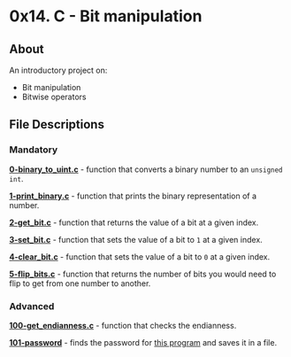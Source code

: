 # 0x14. C - Bit manipulation
## About
An introductory project on:
- Bit manipulation
- Bitwise operators

## File Descriptions
### Mandatory
**[0-binary_to_uint.c](0-binary_to_uint.c)** - function that converts a binary number to an `unsigned int`.

**[1-print_binary.c](1-print_binary.c)** - function that prints the binary representation of a number.

**[2-get_bit.c](2-get_bit.c)** - function that returns the value of a bit at a given index.

**[3-set_bit.c](3-set_bit.c)** - function that sets the value of a bit to `1` at a given index.

**[4-clear_bit.c](4-clear_bit.c)** - function that sets the value of a bit to `0` at a given index.

**[5-flip_bits.c](5-flip_bits.c)** - function that returns the number of bits you would need to flip to get from one number to another.

### Advanced
**[100-get_endianness.c](100-get_endianness.c)** - function that checks the endianness.

**[101-password](101-password)** - finds the password for [this program](https://github.com/Memory-Verse) and saves it in a file.
